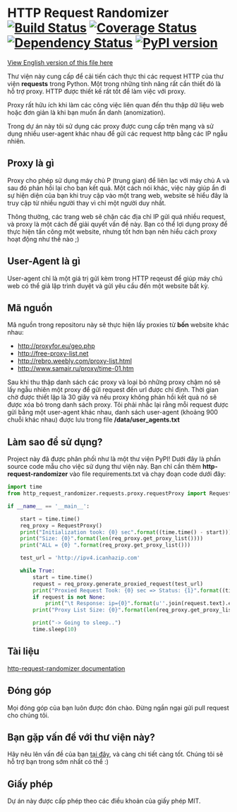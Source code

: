 # HTTP Request Randomizer  [![Build Status](https://travis-ci.org/pgaref/HTTP_Request_Randomizer.svg?branch=master)](https://travis-ci.org/pgaref/HTTP_Request_Randomizer) [![Coverage Status](https://coveralls.io/repos/github/pgaref/HTTP_Request_Randomizer/badge.svg?branch=master)](https://coveralls.io/github/pgaref/HTTP_Request_Randomizer?branch=master) [![Dependency Status](https://gemnasium.com/badges/github.com/pgaref/HTTP_Request_Randomizer.svg)](https://gemnasium.com/github.com/pgaref/HTTP_Request_Randomizer) [![PyPI version](https://badge.fury.io/py/http-request-randomizer.svg)](https://badge.fury.io/py/http-request-randomizer)

[View English version of this file here](README.md)

Thư viện này cung cấp để cải tiến cách thực thi các request HTTP của thư viện **requests** trong Python. Một trong những tính năng rất cần thiết đó là hỗ trợ proxy. HTTP được thiết kế rất tốt để làm việc với proxy.

Proxy rất hữu ích khi làm các công việc liên quan đến thu thập dữ liệu web hoặc đơn giản là khi bạn muốn ẩn danh (anomization).

Trong dự án này tôi sử dụng các proxy được cung cấp trên mạng và sử dụng nhiều user-agent khác nhau để gửi các request http bằng các IP ngẫu nhiên.

## Proxy là gì

Proxy cho phép sử dụng máy chủ P (trung gian) để liên lạc với máy chủ A và sau đó phản hồi lại cho bạn kết quả. Một cách nói khác, việc này giúp ẩn đi sự hiện diện của bạn khi truy cập vào một trang web, website sẽ hiểu đây là truy cập từ nhiều người thay vì chỉ một người duy nhất.

Thông thường, các trang web sẽ chặn các địa chỉ IP gửi quá nhiều request, và proxy là một cách để giải quyết vấn đề này. Bạn có thể lợi dụng proxy để thực hiện tấn công một website, nhưng tốt hơn bạn nên hiểu cách proxy hoạt động như thế nào ;)

## User-Agent là gì

User-agent chỉ là một giá trị gửi kèm trong HTTP reqeust để giúp máy chủ web có thể giả lập trình duyệt và gửi yêu cầu đến một website bất kỳ.

## Mã nguồn

Mã nguồn trong repositoru này sẽ thực hiện lấy proxies từ **bốn** website khác nhau:
* http://proxyfor.eu/geo.php
* http://free-proxy-list.net
* http://rebro.weebly.com/proxy-list.html
* http://www.samair.ru/proxy/time-01.htm 

Sau khi thu thập danh sách các proxy và loại bỏ những proxy chậm nó sẽ lấy ngẫu nhiên một proxy để gửi request đến url được chỉ định.
Thời gian chờ được thiết lập là 30 giây và nếu proxy không phản hồi kết quả nó sẽ được xóa bỏ trong danh sách proxy.
Tôi phải nhắc lại rằng mỗi request được gửi bằng một user-agent khác nhau, danh sách user-agent (khoảng 900 chuỗi khác nhau) được lưu trong file **/data/user_agents.txt**

## Làm sao để sử dụng?

Project này đã được phân phối như là một thư viện PyPI!
Dưới đây là phần source code mẫu cho việc sử dụng thư viện này. Bạn chỉ cần thêm **http-request-randomizer** vào file requirements.txt và chạy đoạn code dưới đây:

````python
import time
from http_request_randomizer.requests.proxy.requestProxy import RequestProxy

if __name__ == '__main__':

    start = time.time()
    req_proxy = RequestProxy()
    print("Initialization took: {0} sec".format((time.time() - start)))
    print("Size: {0}".format(len(req_proxy.get_proxy_list())))
    print("ALL = {0} ".format(req_proxy.get_proxy_list()))

    test_url = 'http://ipv4.icanhazip.com'

    while True:
        start = time.time()
        request = req_proxy.generate_proxied_request(test_url)
        print("Proxied Request Took: {0} sec => Status: {1}".format((time.time() - start), request.__str__()))
        if request is not None:
            print("\t Response: ip={0}".format(u''.join(request.text).encode('utf-8')))
        print("Proxy List Size: {0}".format(len(req_proxy.get_proxy_list())))

        print("-> Going to sleep..")
        time.sleep(10)
````

## Tài liệu 

[http-request-randomizer documentation](http://pythonhosted.org/http-request-randomizer)


## Đóng góp

Mọi đóng góp của bạn luôn được đón chào. Đừng ngần ngại gửi pull request cho chúng tôi.

## Bạn gặp vấn đề với thư viện này?

Hãy nêu lên vấn đề của bạn [tại đây](https://github.com/pgaref/HTTP_Request_Randomizer/issues), và càng chi tiết càng tốt. Chúng tôi sẽ hỗ trợ bạn trong sớm nhất có thể :)

## Giấy phép

Dự án này được cấp phép theo các điều khoản của giấy phép MIT.
